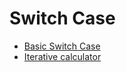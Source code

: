 # Switch Case

* [Basic Switch Case](./SwitchCase.java)
* [Iterative calculator](./SwitchCaseWork.java)
